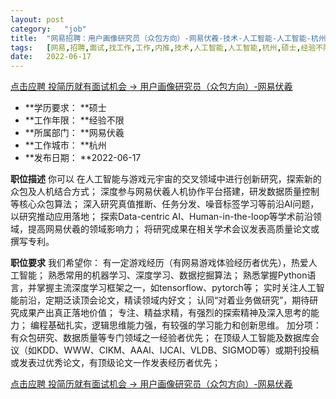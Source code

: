 ```yaml
---
layout:	post
category:	"job"
title:	"网易招聘：用户画像研究员（众包方向）-网易伏羲-技术-人工智能-人工智能-杭州硕士经验不限"
tags:	[网易,招聘,面试,找工作,工作,内推,技术,人工智能,人工智能,杭州,硕士,经验不限]
date:	2022-06-17
---
```


[点击应聘 投简历就有面试机会 -> 用户画像研究员（众包方向）-网易伏羲](http://mobile.bole.netease.com/bole/boleDetail?id=40302&employeeId=346f03c3cda5f04c&key=all)



- **学历要求： **硕士
- **工作年限： **经验不限
- **所属部门： **网易伏羲
- **工作城市： **杭州
- **发布日期： **2022-06-17



**职位描述**
你可以
在人工智能与游戏元宇宙的交叉领域中进行创新研究，探索新的众包及人机结合方式；
深度参与网易伏羲人机协作平台搭建，研发数据质量控制等核心众包算法；
深入研究真值推断、任务分发、噪音标签学习等前沿AI问题，以研究推动应用落地；
探索Data-centric AI、Human-in-the-loop等学术前沿领域，提高网易伏羲的领域影响力；
将研究成果在相关学术会议发表高质量论文或撰写专利。





**职位要求**
我们希望你：
有一定游戏经历（有网易游戏体验经历者优先），热爱人工智能；
熟悉常用的机器学习、深度学习、数据挖掘算法；
熟悉掌握Python语言，并掌握主流深度学习框架之一，如tensorflow、pytorch等；
实时关注人工智能前沿，定期泛读顶会论文，精读领域内好文；
认同“对着业务做研究”，期待研究成果产出真正落地价值；
专注、精益求精，有强烈的探索精神及深入思考的能力；
编程基础扎实，逻辑思维能力强，有较强的学习能力和创新思维。
加分项：
有众包研究、数据质量等专门领域之一经验者优先；
在顶级人工智能及数据库会议（如KDD、WWW、CIKM、AAAI、IJCAI、VLDB、SIGMOD等）或期刊投稿或发表过优秀论文，有顶级论文一作发表经历者优先；



[点击应聘 投简历就有面试机会 -> 用户画像研究员（众包方向）-网易伏羲](http://mobile.bole.netease.com/bole/boleDetail?id=40302&employeeId=346f03c3cda5f04c&key=all)